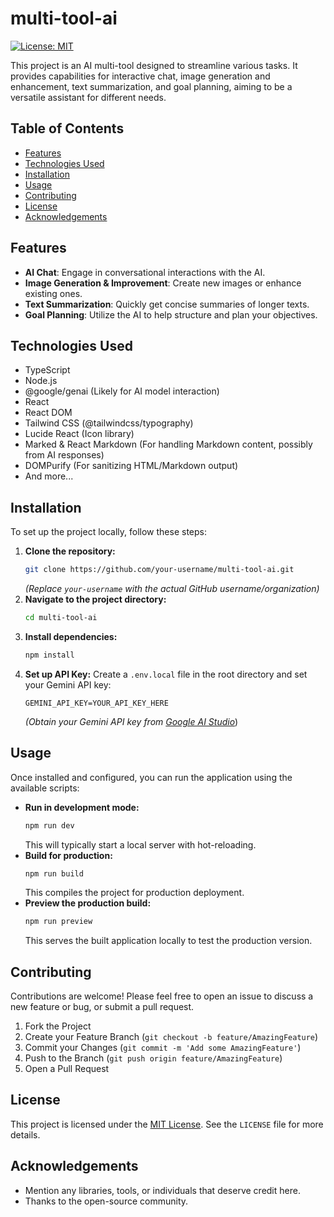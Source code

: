# multi-tool-ai

[![License: MIT](https://img.shields.io/badge/License-MIT-blue.svg)](https://opensource.org/licenses/mit)

This project is an AI multi-tool designed to streamline various tasks. It provides capabilities for interactive chat, image generation and enhancement, text summarization, and goal planning, aiming to be a versatile assistant for different needs.

## Table of Contents

*   [Features](#features)
*   [Technologies Used](#technologies-used)
*   [Installation](#installation)
*   [Usage](#usage)
*   [Contributing](#contributing)
*   [License](#license)
*   [Acknowledgements](#acknowledgements)

## Features

*   **AI Chat**: Engage in conversational interactions with the AI.
*   **Image Generation & Improvement**: Create new images or enhance existing ones.
*   **Text Summarization**: Quickly get concise summaries of longer texts.
*   **Goal Planning**: Utilize the AI to help structure and plan your objectives.

## Technologies Used

*   TypeScript
*   Node.js
*   @google/genai (Likely for AI model interaction)
*   React
*   React DOM
*   Tailwind CSS (@tailwindcss/typography)
*   Lucide React (Icon library)
*   Marked & React Markdown (For handling Markdown content, possibly from AI responses)
*   DOMPurify (For sanitizing HTML/Markdown output)
*   And more...

## Installation

To set up the project locally, follow these steps:

1.  **Clone the repository:**
    ```bash
    git clone https://github.com/your-username/multi-tool-ai.git
    ```
    *(Replace `your-username` with the actual GitHub username/organization)*
2.  **Navigate to the project directory:**
    ```bash
    cd multi-tool-ai
    ```
3.  **Install dependencies:**
    ```bash
    npm install
    ```
4.  **Set up API Key:**
    Create a `.env.local` file in the root directory and set your Gemini API key:
    ```dotenv
    GEMINI_API_KEY=YOUR_API_KEY_HERE
    ```
    *(Obtain your Gemini API key from [Google AI Studio](https://aistudio.google.com/)*)

## Usage

Once installed and configured, you can run the application using the available scripts:

*   **Run in development mode:**
    ```bash
    npm run dev
    ```
    This will typically start a local server with hot-reloading.
*   **Build for production:**
    ```bash
    npm run build
    ```
    This compiles the project for production deployment.
*   **Preview the production build:**
    ```bash
    npm run preview
    ```
    This serves the built application locally to test the production version.

## Contributing

Contributions are welcome! Please feel free to open an issue to discuss a new feature or bug, or submit a pull request.
1.  Fork the Project
2.  Create your Feature Branch (`git checkout -b feature/AmazingFeature`)
3.  Commit your Changes (`git commit -m 'Add some AmazingFeature'`)
4.  Push to the Branch (`git push origin feature/AmazingFeature`)
5.  Open a Pull Request

## License

This project is licensed under the [MIT License](https://opensource.org/licenses/MIT). See the `LICENSE` file for more details.

## Acknowledgements

*   Mention any libraries, tools, or individuals that deserve credit here.
*   Thanks to the open-source community.
